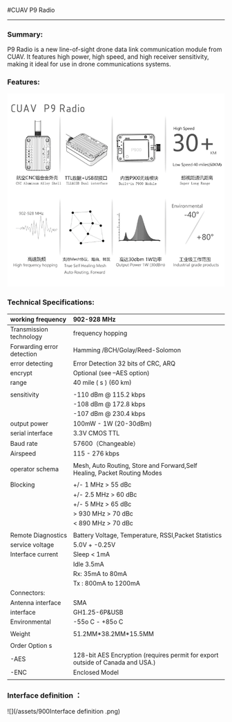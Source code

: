#CUAV P9 Radio

---

### Summary:

P9 Radio is a new line-of-sight drone data link communication module from CUAV. It features high power, high speed, and high receiver sensitivity, making it ideal for use in drone communications systems.

### Features:

![](/assets/P900.png)

### Technical Specifications:

| working frequency | 902-928 MHz |
| :--- | :--- |
|Transmission technology | frequency hopping  |
| Forwarding error detection| Hamming /BCH/Golay/Reed-Solomon |
| error detecting | Error Detection 32 bits of CRC, ARQ |
| encrypt | Optional \(see –AES option\) |
| range| 40 mile ( s ) \(60 km\) |
|  |  |
| sensitivity | -110 dBm @ 115.2 kbps |
|  | -108 dBm @ 172.8 kbps |
|  | -107 dBm @ 230.4 kbps |
| output power| 100mW - 1W \(20-30dBm\) |
|  serial interface | 3.3V CMOS TTL |
| Baud rate | 57600（Changeable） |
| Airspeed | 115 - 276 kbps |
|  |  |
| operator schema| Mesh, Auto Routing, Store and Forward,Self Healing, Packet Routing Modes |
|  |  |
| Blocking | +/- 1 MHz &gt; 55 dBc |
|  | +/- 2.5 MHz &gt; 60 dBc |
|  | +/- 5 MHz &gt; 65 dBc |
|  | &gt; 930 MHz &gt; 70 dBc |
|  | &lt; 890 MHz &gt; 70 dBc |
|  |  |
| Remote Diagnostics | Battery Voltage, Temperature, RSSI,Packet Statistics |
|  service voltage | 5.0V + -0.25V |
| Interface current| Sleep &lt; 1mA |
|  | Idle 3.5mA |
|  | Rx: 35mA to 80mA |
|  | Tx : 800mA to 1200mA |
| Connectors: |  |
| Antenna interface| SMA |
| interface | GH1.25-6P&USB |
| Environmental | -55o C - +85o C |
|  |  |
| Weight | 51.2MM\*38.2MM\*15.5MM |
|  |  |
| Order Option s |  |
| -AES | 128-bit AES Encryption \(requires permit for export outside of Canada and USA.\) |
| -ENC | Enclosed Model |
|  |  |

### Interface definition ：

![](/assets/900Interface definition .png)

